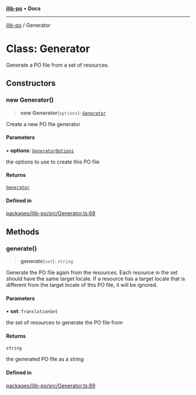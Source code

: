[**ilib-po**](../index.md) • **Docs**

***

[ilib-po](../index.md) / Generator

# Class: Generator

Generate a PO file from a set of resources.

## Constructors

### new Generator()

> **new Generator**(`options`): [`Generator`](Generator.md)

Create a new PO file generator

#### Parameters

• **options**: [`GeneratorOptions`](../type-aliases/GeneratorOptions.md)

the options to use to create this PO file

#### Returns

[`Generator`](Generator.md)

#### Defined in

[packages/ilib-po/src/Generator.ts:68](https://github.com/iLib-js/ilib-mono/blob/c0fae8bde5f06bd45cef09be8f7ab667ccfdb8fe/packages/ilib-po/src/Generator.ts#L68)

## Methods

### generate()

> **generate**(`set`): `string`

Generate the PO file again from the resources. Each resource in the set
should have the same target locale. If a resource has a target locale
that is different from the target locale of this PO file, it will be
ignored.

#### Parameters

• **set**: `TranslationSet`

the set of resources to generate the PO file from

#### Returns

`string`

the generated PO file as a string

#### Defined in

[packages/ilib-po/src/Generator.ts:89](https://github.com/iLib-js/ilib-mono/blob/c0fae8bde5f06bd45cef09be8f7ab667ccfdb8fe/packages/ilib-po/src/Generator.ts#L89)
